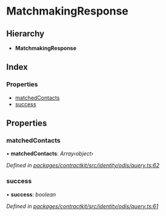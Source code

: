 # MatchmakingResponse

## Hierarchy

* **MatchmakingResponse**

## Index

### Properties

* [matchedContacts](_identity_odis_query_.matchmakingresponse.md#matchedcontacts)
* [success](_identity_odis_query_.matchmakingresponse.md#success)

## Properties

### matchedContacts

• **matchedContacts**: _Array‹object›_

_Defined in_ [_packages/contractkit/src/identity/odis/query.ts:62_](https://github.com/celo-org/celo-monorepo/blob/master/packages/contractkit/src/identity/odis/query.ts#L62)

### success

• **success**: _boolean_

_Defined in_ [_packages/contractkit/src/identity/odis/query.ts:61_](https://github.com/celo-org/celo-monorepo/blob/master/packages/contractkit/src/identity/odis/query.ts#L61)

